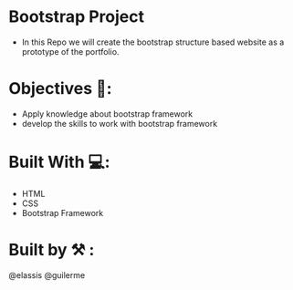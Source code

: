 # Bootstrap Project
* In this Repo we will create the bootstrap structure based website as a prototype of the portfolio.

# Objectives 🏁:
* Apply knowledge about bootstrap framework
* develop the skills to work with bootstrap framework

# Built With 💻:
* HTML
* CSS
* Bootstrap Framework

# Built by ⚒️ :
 @elassis
 @guilerme
